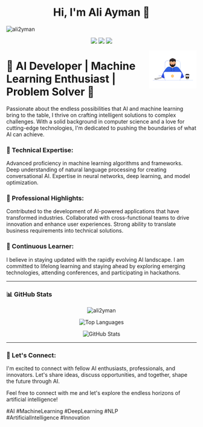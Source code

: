 <h1 align="center">Hi, I'm Ali Ayman 👋</h1>
<p align="left"> <img src="https://komarev.com/ghpvc/?username=ali2yman&label=Profile%20views&color=0e75b6&style=flat" alt="ali2yman" /> </p>
<p align="center">
    <a href="https://twitter.com/ali_2yman"><img src="https://img.shields.io/badge/twitter-%231FA1F1?style=flat&logo=twitter&logoColor=white"/></a>
    <a href="https://www.linkedin.com/in/ali-2ymann"><img src="https://img.shields.io/badge/linkedin-%230177B5?style=flat&logo=linkedin&logoColor=white"/></a>
    <a href="https://www.instagram.com/3li_2ymann"><img src="https://img.shields.io/badge/instagram-%23E4415F?style=flat&logo=instagram&logoColor=white"/></a>
  </p>
  
  <img src="https://github.com/ali2yman/ali2yman/blob/main/coder-3462295-2895977.jpg" align="right" width="25%"/>

<h1>🤖 AI Developer | Machine Learning Enthusiast | Problem Solver 🚀</h1>

Passionate about the endless possibilities that AI and machine learning bring to the table, I thrive on crafting intelligent solutions to complex challenges. With a solid background in computer science and a love for cutting-edge technologies, I'm dedicated to pushing the boundaries of what AI can achieve.


<h3>🔬 Technical Expertise:</h3>

Advanced proficiency in machine learning algorithms and frameworks.
Deep understanding of natural language processing for creating conversational AI.
Expertise in neural networks, deep learning, and model optimization.


<h3>💼 Professional Highlights:</h3>

Contributed to the development of AI-powered applications that have transformed industries.
Collaborated with cross-functional teams to drive innovation and enhance user experiences.
Strong ability to translate business requirements into technical solutions.


<h3>🌱 Continuous Learner:</h3>

I believe in staying updated with the rapidly evolving AI landscape. I am committed to lifelong learning and staying ahead by exploring emerging technologies, attending conferences, and participating in hackathons.


---

### 📊 GitHub Stats
<p align="center">
    <img align="center" src="https://github-readme-streak-stats.herokuapp.com/?user=ali2yman&show_icons=true&locale=en&layout=compact" alt="ali2yman" />
</p>

<p align="center">
    <img src="https://github-readme-stats.vercel.app/api/top-langs?username=ali2yman&show_icons=true&locale=en&layout=compact&theme=radical" alt="Top Languages" />
</p>

<p align="center">
    <img src="https://github-readme-stats.vercel.app/api?username=ali2yman&show_icons=true&locale=en&theme=radical" alt="GitHub Stats" />
</p>

---


<h3>🤝 Let's Connect:</h3>
I'm excited to connect with fellow AI enthusiasts, professionals, and innovators. Let's share ideas, discuss opportunities, and together, shape the future through AI.

Feel free to connect with me and let's explore the endless horizons of artificial intelligence!




#AI #MachineLearning #DeepLearning #NLP #ArtificialIntelligence #Innovation
